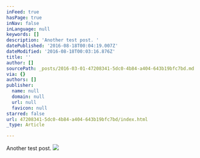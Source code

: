 ```yaml
---
inFeed: true
hasPage: true
inNav: false
inLanguage: null
keywords: []
description: 'Another test post. '
datePublished: '2016-08-18T00:04:19.007Z'
dateModified: '2016-08-18T00:03:16.876Z'
title: ''
author: []
sourcePath: _posts/2016-03-01-47208341-5dc0-4b84-a404-643b19bfc7bd.md
via: {}
authors: []
publisher:
  name: null
  domain: null
  url: null
  favicon: null
starred: false
url: 47208341-5dc0-4b84-a404-643b19bfc7bd/index.html
_type: Article

---
```

Another test post. ![](https://the-grid-user-content.s3-us-west-2.amazonaws.com/efd71f02-8a0b-4b2f-bbed-492f9235ac54.png)